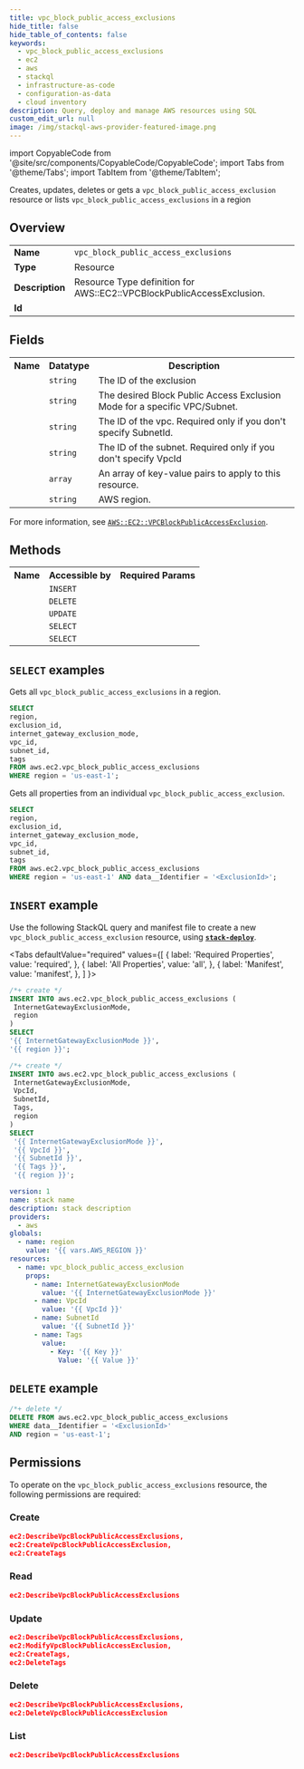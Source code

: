 ```yaml
---
title: vpc_block_public_access_exclusions
hide_title: false
hide_table_of_contents: false
keywords:
  - vpc_block_public_access_exclusions
  - ec2
  - aws
  - stackql
  - infrastructure-as-code
  - configuration-as-data
  - cloud inventory
description: Query, deploy and manage AWS resources using SQL
custom_edit_url: null
image: /img/stackql-aws-provider-featured-image.png
---
```


import CopyableCode from '@site/src/components/CopyableCode/CopyableCode';
import Tabs from '@theme/Tabs';
import TabItem from '@theme/TabItem';

Creates, updates, deletes or gets a <code>vpc_block_public_access_exclusion</code> resource or lists <code>vpc_block_public_access_exclusions</code> in a region

## Overview
<table>
<tbody>
<tr><td><b>Name</b></td><td><code>vpc_block_public_access_exclusions</code></td></tr>
<tr><td><b>Type</b></td><td>Resource</td></tr>
<tr><td><b>Description</b></td><td>Resource Type definition for AWS::EC2::VPCBlockPublicAccessExclusion.</td></tr>
<tr><td><b>Id</b></td><td><CopyableCode code="aws.ec2.vpc_block_public_access_exclusions" /></td></tr>
</tbody>
</table>

## Fields
<table>
<tbody>
<tr><th>Name</th><th>Datatype</th><th>Description</th></tr><tr><td><CopyableCode code="exclusion_id" /></td><td><code>string</code></td><td>The ID of the exclusion</td></tr>
<tr><td><CopyableCode code="internet_gateway_exclusion_mode" /></td><td><code>string</code></td><td>The desired Block Public Access Exclusion Mode for a specific VPC/Subnet.</td></tr>
<tr><td><CopyableCode code="vpc_id" /></td><td><code>string</code></td><td>The ID of the vpc. Required only if you don't specify SubnetId.</td></tr>
<tr><td><CopyableCode code="subnet_id" /></td><td><code>string</code></td><td>The ID of the subnet. Required only if you don't specify VpcId</td></tr>
<tr><td><CopyableCode code="tags" /></td><td><code>array</code></td><td>An array of key-value pairs to apply to this resource.</td></tr>
<tr><td><CopyableCode code="region" /></td><td><code>string</code></td><td>AWS region.</td></tr>
</tbody>
</table>

For more information, see <a href="https://docs.aws.amazon.com/AWSCloudFormation/latest/UserGuide/aws-resource-ec2-vpcblockpublicaccessexclusion.html"><code>AWS::EC2::VPCBlockPublicAccessExclusion</code></a>.

## Methods

<table>
<tbody>
  <tr>
    <th>Name</th>
    <th>Accessible by</th>
    <th>Required Params</th>
  </tr>
  <tr>
    <td><CopyableCode code="create_resource" /></td>
    <td><code>INSERT</code></td>
    <td><CopyableCode code="InternetGatewayExclusionMode, region" /></td>
  </tr>
  <tr>
    <td><CopyableCode code="delete_resource" /></td>
    <td><code>DELETE</code></td>
    <td><CopyableCode code="data__Identifier, region" /></td>
  </tr>
  <tr>
    <td><CopyableCode code="update_resource" /></td>
    <td><code>UPDATE</code></td>
    <td><CopyableCode code="data__Identifier, data__PatchDocument, region" /></td>
  </tr>
  <tr>
    <td><CopyableCode code="list_resources" /></td>
    <td><code>SELECT</code></td>
    <td><CopyableCode code="region" /></td>
  </tr>
  <tr>
    <td><CopyableCode code="get_resource" /></td>
    <td><code>SELECT</code></td>
    <td><CopyableCode code="data__Identifier, region" /></td>
  </tr>
</tbody>
</table>

## `SELECT` examples
Gets all <code>vpc_block_public_access_exclusions</code> in a region.
```sql
SELECT
region,
exclusion_id,
internet_gateway_exclusion_mode,
vpc_id,
subnet_id,
tags
FROM aws.ec2.vpc_block_public_access_exclusions
WHERE region = 'us-east-1';
```
Gets all properties from an individual <code>vpc_block_public_access_exclusion</code>.
```sql
SELECT
region,
exclusion_id,
internet_gateway_exclusion_mode,
vpc_id,
subnet_id,
tags
FROM aws.ec2.vpc_block_public_access_exclusions
WHERE region = 'us-east-1' AND data__Identifier = '<ExclusionId>';
```

## `INSERT` example

Use the following StackQL query and manifest file to create a new <code>vpc_block_public_access_exclusion</code> resource, using [__`stack-deploy`__](https://pypi.org/project/stack-deploy/).

<Tabs
    defaultValue="required"
    values={[
      { label: 'Required Properties', value: 'required', },
      { label: 'All Properties', value: 'all', },
      { label: 'Manifest', value: 'manifest', },
    ]
}>
<TabItem value="required">

```sql
/*+ create */
INSERT INTO aws.ec2.vpc_block_public_access_exclusions (
 InternetGatewayExclusionMode,
 region
)
SELECT 
'{{ InternetGatewayExclusionMode }}',
'{{ region }}';
```
</TabItem>
<TabItem value="all">

```sql
/*+ create */
INSERT INTO aws.ec2.vpc_block_public_access_exclusions (
 InternetGatewayExclusionMode,
 VpcId,
 SubnetId,
 Tags,
 region
)
SELECT 
 '{{ InternetGatewayExclusionMode }}',
 '{{ VpcId }}',
 '{{ SubnetId }}',
 '{{ Tags }}',
 '{{ region }}';
```
</TabItem>
<TabItem value="manifest">

```yaml
version: 1
name: stack name
description: stack description
providers:
  - aws
globals:
  - name: region
    value: '{{ vars.AWS_REGION }}'
resources:
  - name: vpc_block_public_access_exclusion
    props:
      - name: InternetGatewayExclusionMode
        value: '{{ InternetGatewayExclusionMode }}'
      - name: VpcId
        value: '{{ VpcId }}'
      - name: SubnetId
        value: '{{ SubnetId }}'
      - name: Tags
        value:
          - Key: '{{ Key }}'
            Value: '{{ Value }}'

```
</TabItem>
</Tabs>

## `DELETE` example

```sql
/*+ delete */
DELETE FROM aws.ec2.vpc_block_public_access_exclusions
WHERE data__Identifier = '<ExclusionId>'
AND region = 'us-east-1';
```

## Permissions

To operate on the <code>vpc_block_public_access_exclusions</code> resource, the following permissions are required:

### Create
```json
ec2:DescribeVpcBlockPublicAccessExclusions,
ec2:CreateVpcBlockPublicAccessExclusion,
ec2:CreateTags
```

### Read
```json
ec2:DescribeVpcBlockPublicAccessExclusions
```

### Update
```json
ec2:DescribeVpcBlockPublicAccessExclusions,
ec2:ModifyVpcBlockPublicAccessExclusion,
ec2:CreateTags,
ec2:DeleteTags
```

### Delete
```json
ec2:DescribeVpcBlockPublicAccessExclusions,
ec2:DeleteVpcBlockPublicAccessExclusion
```

### List
```json
ec2:DescribeVpcBlockPublicAccessExclusions
```
